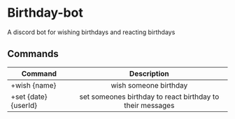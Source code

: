 # Birthday-bot
A discord bot for wishing birthdays and reacting birthdays

## Commands
| Command  |    Description|
|----------|:-------------:|
|+wish {name} |  wish someone birthday |
|+set {date} {userId} |  set someones birthday to react birthday to their messages |
